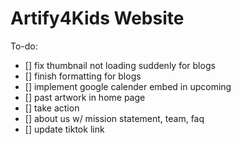# Artify4Kids Website

To-do:

- [] fix thumbnail not loading suddenly for blogs
- [] finish formatting for blogs
- [] implement google calender embed in upcoming
- [] past artwork in home page
- [] take action
- [] about us w/ mission statement, team, faq
- [] update tiktok link
